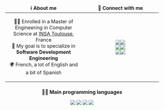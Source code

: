 <table width="100%">
	<thead align="center">
		<tr>
			<td width="50%">
				<b>ℹ️ About me</b>
			</td>
			<td width="50%">
				<b>💬 Connect with me</b>
			</td>
		</tr>
	</thead>
	<tbody align="center">
		<tr>
			<td>
				<p>
					👨‍🎓 Enrolled in a Master of Engineering in Computer Science at <a href="http://www.insa-toulouse.fr/">INSA Toulouse</a>, France
					<br/>
					🎯 My goal is to specialize in <b>Software Development Engineering</b>
					<br/>
					🌍 French, a lot of English and a bit of Spanish
				</p>
			</td>
			<td>
				<p>
					<a href="https://www.linkedin.com/in/nathan-smaniotto/">
						<img src="https://img.shields.io/badge/linkedin-%230077B5?&style=for-the-badge&logo=linkedin&logoColor=white"/><img src="https://img.shields.io/badge/%2Fin%2F-nsmaniotto-%230077B5?&style=for-the-badge&logoColor=white"/>
					</a>
					<br>
					<a href="mailto:smaniotto.nathan@gmail.com">
						<img src="https://img.shields.io/badge/email-D14836?&style=for-the-badge&logo=gmail&logoColor=white" /><img src="https://img.shields.io/badge/smaniotto.nathan-@gmail.com-D14836?&style=for-the-badge&logoColor=white"/>
					</a>
					<br/>
					<a href="https://www.instagram.com/smaniottonathan/">
						<img src="https://img.shields.io/badge/instagram-%23E4405F.svg?&style=for-the-badge&logo=instagram&logoColor=white" /><img src="https://img.shields.io/badge/@-smaniottonathan-%23E4405F?&style=for-the-badge&logoColor=white"/>
					</a>
				</p>
			</td>
		</tr>
	</tbody>
</table>


<div width="100%" align="center">
	<h3>👨‍💻 Main programming languages</h3>
	<img src="https://img.shields.io/badge/c%20-%2300599C.svg?&style=for-the-badge&logo=c&logoColor=white" />
	<img src="https://img.shields.io/badge/c++%20-%2300599C.svg?&style=for-the-badge&logo=c%2B%2B&logoColor=white" />
	<img src="https://img.shields.io/badge/java-%23ED8B00.svg?&style=for-the-badge&logo=java&logoColor=white" />
	<img src="https://img.shields.io/badge/javascript%20-%23F7DF1E.svg?&style=for-the-badge&logo=javascript&logoColor=black" />
</div>


<!--
## Currently working on
[![ReadMe Card](https://github-readme-stats.vercel.app/api/pin/?username=nsmaniotto&repo=Internet-Visualizer)](https://github.com/nsmaniotto/Internet-Visualizer)
-->